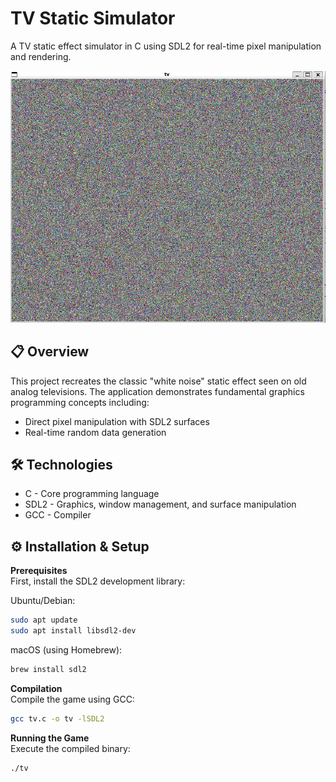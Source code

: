 # TV Static Simulator

A TV static effect simulator in C using SDL2 for real-time pixel manipulation and rendering.

<div align="center">
  <img src="img/tv.jpg" alt="Flickering Screen" width="600"/>
</div>

## 📋 Overview

This project recreates the classic "white noise" static effect seen on old analog televisions. The application demonstrates fundamental graphics programming concepts including:

- Direct pixel manipulation with SDL2 surfaces
- Real-time random data generation

## 🛠️ Technologies

- C - Core programming language
- SDL2 - Graphics, window management, and surface manipulation
- GCC - Compiler

## ⚙️ Installation & Setup

**Prerequisites**  
First, install the SDL2 development library:  

Ubuntu/Debian:  

```bash
sudo apt update  
sudo apt install libsdl2-dev  
```

macOS (using Homebrew):
  
```bash
brew install sdl2
```

**Compilation**  
Compile the game using GCC:  

```bash
gcc tv.c -o tv -lSDL2
```

**Running the Game**  
Execute the compiled binary:  

```bash
./tv
```
